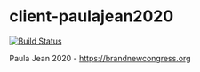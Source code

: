 # client-paulajean2020

[![Build Status](https://travis-ci.com/Sitetheory/client-paulajean2020.svg?branch=master)](https://travis-ci.com/Sitetheory/client-paulajean2020)

Paula Jean 2020 - https://brandnewcongress.org

